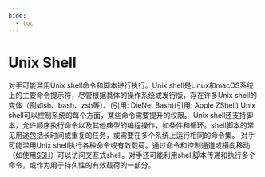 ```yaml
---
hide:
  - toc
---
```


# Unix Shell

对手可能滥用Unix shell命令和脚本进行执行。Unix shell是Linux和macOS系统上的主要命令提示符，尽管根据具体的操作系统或发行版，存在许多Unix shell的变体（例如sh、bash、zsh等）。(引用: DieNet Bash)(引用: Apple ZShell) Unix shell可以控制系统的每个方面，某些命令需要提升的权限。  Unix shell还支持脚本，允许顺序执行命令以及其他典型的编程操作，如条件和循环。shell脚本的常见用途包括长时间或重复的任务，或需要在多个系统上运行相同的命令集。  对手可能滥用Unix shell执行各种命令或有效载荷。通过命令和控制通道或横向移动（如使用[SSH](https://attack.mitre.org/techniques/T1021/004)）可以访问交互式shell。对手还可能利用shell脚本传递和执行多个命令，或作为用于持久性的有效载荷的一部分。
